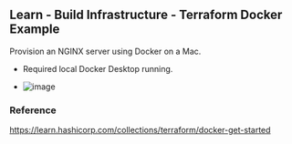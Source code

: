 ## Learn - Build Infrastructure - Terraform Docker Example
Provision an NGINX server using Docker on a Mac.
- Required local Docker Desktop running.

- ![image](https://user-images.githubusercontent.com/33342822/150630232-e34d2dfb-95fa-4dfb-a954-d4724edd7122.png)

### Reference
https://learn.hashicorp.com/collections/terraform/docker-get-started
